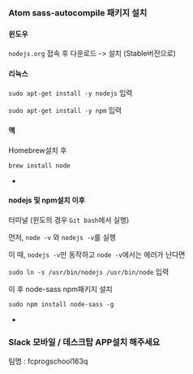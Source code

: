 ### Atom sass-autocompile 패키지 설치

#### 윈도우

`nodejs.org` 접속 후 다운로드 -> 설치 (Stable버전으로)

#### 리눅스

`sudo apt-get install -y nodejs` 입력

`sudo apt-get install -y npm` 입력

#### 맥

Homebrew설치 후

`brew install node`

-

#### nodejs 및 npm설치 이후

터미널 (윈도의 경우 `Git bash`에서 실행)

먼저, `node -v` 와 `nodejs -v`를 실행

이 때, `nodejs -v`만 동작하고 `node -v`에서는 에러가 난다면

`sudo ln -s /usr/bin/nodejs /usr/bin/node` 입력

이 후 node-sass npm패키지 설치

`sudo npm install node-sass -g`

-

### Slack 모바일 / 데스크탑 APP설치 해주세요

팀명 : fcprogschool163q